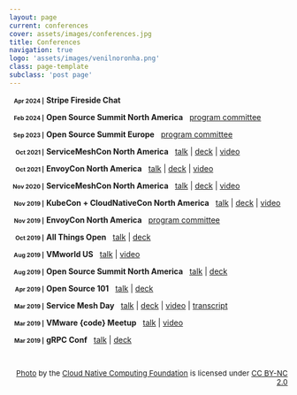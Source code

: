 ```yaml
---
layout: page
current: conferences
cover: assets/images/conferences.jpg
title: Conferences
navigation: true
logo: 'assets/images/venilnoronha.png'
class: page-template
subclass: 'post page'
---
```


<style type="text/css">
  span.date {
    display: inline-block;
    width: 6em;
    text-align: right;
    font-size: 0.75em;
    font-weight: bold;
  }
</style>

<span class="date">Apr 2024 |</span> **Stripe Fireside Chat** &nbsp;

<span class="date">Feb 2024 |</span> **Open Source Summit North America** &nbsp;
  [program committee](https://www.credly.com/badges/06da16b1-2730-450a-a0d1-72af448901f9)

<span class="date">Sep 2023 |</span> **Open Source Summit Europe** &nbsp;
  [program committee](https://www.credly.com/badges/933e4913-e1d4-4b20-8acb-f5e47553cc4f)

<span class="date">Oct 2021 |</span> **ServiceMeshCon North America** &nbsp;
  [talk](https://servicemeshconna21.sched.com/event/mH1t/service-mesh-a-hole-in-the-pocket-venil-noronha-john-murray-stripe) \|
  [deck](decks/Service%20Mesh%20-%20A%20Hole%20in%20the%20Pocket%20-%20ServiceMeshCon%20NA%202021.pdf) \|
  [video](https://www.youtube.com/watch?v=VQVzMCbQQu0)

<span class="date">Oct 2021 |</span> **EnvoyCon North America** &nbsp;
  [talk](https://envoyconna21.sched.com/event/mI8t/health-checks-a-boon-or-a-curse-venil-noronha-john-murray-stripe) \|
  [deck](decks/Health%20Checks%20-%20A%20Boon%20or%20a%20Curse%20-%20EnvoyCon%20NA%202021.pdf) \|
  [video](https://www.youtube.com/watch?v=Qf-B2dfCLJU)

<span class="date">Nov 2020 |</span> **ServiceMeshCon North America** &nbsp;
  [talk](https://smcna20.sched.com/event/fJI4/service-mesh-security-in-a-nutshell-venil-noronha-manish-chugtu-vmware-inc) \|
  [deck](decks/Service%20Mesh%20Security%20in%20a%20Nutshell%20-%20ServiceMeshCon%20NA%202020.pdf) \|
  [video](https://www.youtube.com/watch?v=liu51fCC3N4)

<span class="date">Nov 2019 |</span> **KubeCon + CloudNativeCon North America** &nbsp;
  [talk](https://kccncna19.sched.com/event/UacZ/rethinking-the-k8s-dns-for-the-modern-enterprise-deepa-kalani-venil-noronha-vmware) \|
  [deck](decks/Rethinking%20the%20K8s%20DNS%20for%20the%20Modern%20Enterprise%20-%20KubeCon%20NA%202019.pdf) \|
  [video](https://www.youtube.com/watch?v=fLx78pSYFvw)

<span class="date">Nov 2019 |</span> **EnvoyCon North America** &nbsp;
  [program committee](#)

<span class="date">Oct 2019 |</span> **All Things Open** &nbsp;
  [talk](https://allthingsopen.org/talk/seamless-cloud-native-apps-with-grpc-web-and-istio/) \|
  [deck](decks/Seamless%20Cloud-Native%20Apps%20with%20gRPC-Web%20and%20Istio%20-%20All%20Things%20Open%202019.pdf)

<span class="date">Aug 2019 |</span> **VMworld US** &nbsp;
  [talk](https://my.vmworld.com/widget/vmware/vmworld19us/us19catalog?search.modernapps=155131370075700264Ci&search=%22Venil%20Noronha%22) \|
  [video](https://videos.vmworld.com/global/2019/videoplayer/28307)

<span class="date">Aug 2019 |</span> **Open Source Summit North America** &nbsp;
  [talk](https://ossna19.sched.com/event/RWEf/service-mesh-in-a-nutshell-venil-noronha-vmware) \|
  [deck](decks/Service%20Mesh%20in%20a%20Nutshell%20-%20Open%20Source%20Summit%20NA%202019.pdf)

<span class="date">Apr 2019 |</span> **Open Source 101** &nbsp;
  [talk](https://opensource101.com/talk-service-mesh-in-a-nutshell/) \|
  [deck](decks/Service%20Mesh%20in%20a%20Nutshell%20-%20Open%20Source%20101%202019.pdf)

<span class="date">Mar 2019 |</span> **Service Mesh Day** &nbsp;
  [talk](https://servicemeshday.com/schedule/) \|
  [deck](decks/Seamless%20Cloud-Native%20Apps%20with%20gRPC-Web%20and%20Istio%20-%20Service%20Mesh%20Day%202019.pdf) \|
  [video](https://www.youtube.com/watch?v=e2o_VQyfrbA) \|
  [transcript](https://www.tetrate.io/blog/smd_venil_noronha_from_vmware/)

<span class="date">Mar 2019 |</span> **VMware {code} Meetup** &nbsp;
  [talk](https://www.meetup.com/VMware-code/events/259161925/) \|
  [video](https://www.facebook.com/vmwarecode/videos/265196224359529/)

<span class="date">Mar 2019 |</span> **gRPC Conf** &nbsp;
  [talk](https://grpconf19.sched.com/event/L70z/seamless-cloud-native-apps-with-grpc-web-and-istio-venil-noronha-vmware) \|
  [deck](decks/Seamless%20Cloud-Native%20Apps%20with%20gRPC-Web%20and%20Istio%20-%20gRPC%20Conf%202019.pdf)

<br />
<p style="text-align: right; font-size: 10pt;">
  <a href="https://flic.kr/p/2fkKKKR" target="_blank">Photo</a> by the <a href="https://www.flickr.com/photos/143247548@N03/" target="_blank">Cloud Native Computing Foundation</a> is licensed under <a href="https://creativecommons.org/licenses/by-nc/2.0/" target="_blank">CC BY-NC 2.0</a>
</p>
